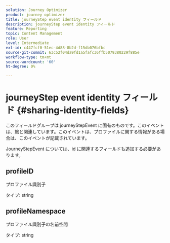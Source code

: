 ```yaml
---
solution: Journey Optimizer
product: journey optimizer
title: journeyStep event identity フィールド
description: journeyStep event identity フィールド
feature: Reporting
topic: Content Management
role: User
level: Intermediate
exl-id: c447fcf0-51ec-4d88-8b2d-f15db076bfbc
source-git-commit: 63c52f04da9fd1a5fafc36ffb5079380229f885e
workflow-type: tm+mt
source-wordcount: '60'
ht-degree: 0%

---
```


# journeyStep event identity フィールド {#sharing-identity-fields}

このフィールドグループは journeyStepEvent に固有のものです。このイベントは、旅と関連しています。このイベントは、プロファイルに関する情報がある場合は、このイベントが記載されています。

JourneyStepEvent については、id に関連するフィールドも追加する必要があります。

## profileID

プロファイル識別子

タイプ: string

## profileNamespace

プロファイル識別子の名前空間

タイプ: string
